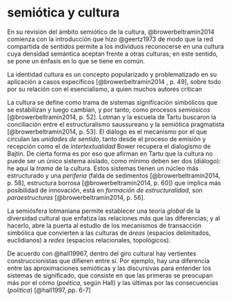 # semiótica y cultura

En su revisión del ámbito semiótico de la cultura, @browerbeltramin2014 comienza con la introducción que hizo @geertz1973 de modo que la red compartida de sentidos permite a los individuos reconocerse en una cultura cuya densidad semántica aceptan frente a otras culturas; en este sentido, se pone un énfasis en lo que se tiene en común.

La identidad cultura es un concepto popularizado y problematizado en su aplicación a casos específicos [@browerbeltramin2014 , p. 49], sobre todo por su relación con el esencialismo, a quien muchos autores critican

La cultura se define como trama de sistemas significación simbólicos que se estabilizan y luego cambian, y por tanto, como procesos *semiósicos* [@browerbeltramin2014, p. 52]. Lotman y la escuela de Tartu buscaron la conciliación entre el estructuralismo saussureano y la semiótica pragmatista  [@browerbeltramin2014, p. 53]. El diálogo es el mecanismo por el que circulan las *unidades de sentido*, tanto desde el proceso de emisión y recepción como el de *intertextualidad* Bower recupera el dialogismo de Bajtin. De cierta forma es por eso que afirman en Tartu que la cultura no puede ser un único sistema aislado, como mínimo deben ser dos (diálogo): he aquí la *trama* de la cultura. Estos sistemas tienen un núcleo más estructurado y una *periferia* (falda de sedimentos [@browerbeltramin2014, p. 58], estructura borrosa [@browerbeltramin2014, p. 60]) que implica más posibilidad de innovación, está en *formación de estructuralidad*, son *paraestructuras* [@browerbeltramin2014, p. 56].

La semiósfera lotmaniana permite establecer una teoría *global* de la diversidad cultural que enfatiza las relaciones más que las diferencias; y al hacerlo, abre la puerta al estudio de los mecanismos de transacción simbólica que convierten a las culturas de *áreas* (espacios delimitados, euclidianos) a *redes* (espacios relacionales, topológicos).

De acuerdo con @hall19967, dentro del giro cultural hay vertientes construccionistas que difieren entre sí. Por ejemplo, hay una diferencia entre las aproximaciones semióticas y las discursivas para entender los sistemas de significado, que consiste en que las primeras se preocupan más por el cómo (*poética*, según Hall) y las últimas por las consecuencias (*política*) [@hall1997, pp. 6-7]
